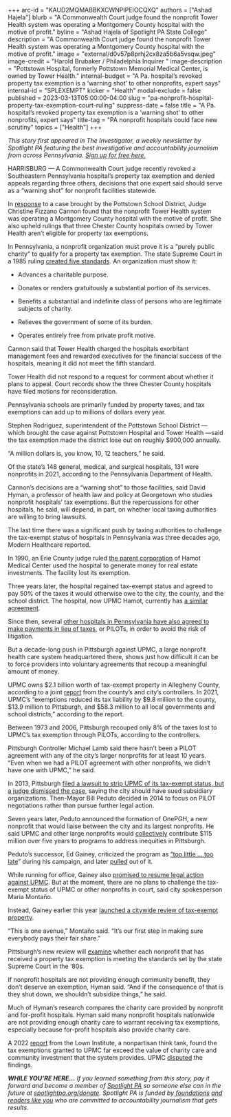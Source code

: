 +++
arc-id = "KAUD2MQMABBKXCWNPIPEIOCQXQ"
authors = ["Ashad Hajela"]
blurb = "A Commonwealth Court judge found the nonprofit Tower Health system was operating a Montgomery County hospital with the motive of profit."
byline = "Ashad Hajela of Spotlight PA State College"
description = "A Commonwealth Court judge found the nonprofit Tower Health system was operating a Montgomery County hospital with the motive of profit."
image = "external/d0v57p8prhj2cx8za5b6a5vsqw.jpeg"
image-credit = "Harold Brubaker / Philadelphia Inquirer "
image-description = "Pottstown Hospital, formerly Pottstown Memorial Medical Center, is owned by Tower Health."
internal-budget = "A Pa. hospital’s revoked property tax exemption is a ‘warning shot’ to other nonprofits, expert says"
internal-id = "SPLEXEMPT"
kicker = "Health"
modal-exclude = false
published = 2023-03-13T05:00:00-04:00
slug = "pa-nonprofit-hospital-property-tax-exemption-court-ruling"
suppress-date = false
title = "A Pa. hospital’s revoked property tax exemption is a ‘warning shot’ to other nonprofits, expert says"
title-tag = "PA nonprofit hospitals could face new scrutiny"
topics = ["Health"]
+++

<i>This story first appeared in The Investigator, a weekly newsletter by Spotlight PA featuring the best investigative and accountability journalism from across Pennsylvania. </i><a href="https://www.spotlightpa.org/newsletters"><i>Sign up for free here.</i></a>

HARRISBURG — A Commonwealth Court judge recently revoked a Southeastern Pennsylvania hospital’s property tax exemption and denied appeals regarding three others, decisions that one expert said should serve as a “warning shot” for nonprofit facilities statewide.

In <a href="https://www.pacourts.us/assets/opinions/Commonwealth/out/1217CD21_2-10-23.pdf?cb=1">response</a> to a case brought by the Pottstown School District, Judge Christine Fizzano Cannon found that the nonprofit Tower Health system was operating a Montgomery County hospital with the motive of profit. She also upheld rulings that three Chester County hospitals owned by Tower Health aren’t eligible for property tax exemptions.

<script src="https://www.spotlightpa.org/embed.js" async></script><div data-spl-embed-version="1" data-spl-src="https://www.spotlightpa.org/embeds/newsletter/"></div>


In Pennsylvania, a nonprofit organization must prove it is a “purely public charity” to qualify for a property tax exemption. The state Supreme Court in a 1985 ruling <a href="https://www.leagle.com/decision/1985508507pa11508.xml">created five standards</a>. An organization must show it:

- Advances a charitable purpose.

- Donates or renders gratuitously a substantial portion of its services.

- Benefits a substantial and indefinite class of persons who are legitimate subjects of charity.

- Relieves the government of some of its burden.

- Operates entirely free from private profit motive.

Cannon said that Tower Health charged the hospitals exorbitant management fees and rewarded executives for the financial success of the hospitals, meaning it did not meet the fifth standard.

Tower Health did not respond to a request for comment about whether it plans to appeal. Court records show the three Chester County hospitals have filed motions for reconsideration.

Pennsylvania schools are primarily funded by property taxes, and tax exemptions can add up to millions of dollars every year.

Stephen Rodriguez, superintendent of the Pottstown School District — which brought the case against Pottstown Hospital and Tower Health —said the tax exemption made the district lose out on roughly $900,000 annually.

“A million dollars is, you know, 10, 12 teachers,” he said.

Of the state’s 148 general, medical, and surgical hospitals, 131 were nonprofits in 2021, according to the Pennsylvania Department of Health.

Cannon’s decisions are a “warning shot” to those facilities, said David Hyman, a professor of health law and policy at Georgetown who studies nonprofit hospitals’ tax exemptions. But the repercussions for other hospitals, he said, will depend, in part, on whether local taxing authorities are willing to bring lawsuits.

The last time there was a significant push by taxing authorities to challenge the tax-exempt status of hospitals in Pennsylvania was three decades ago, Modern Healthcare reported.

In 1990, an Erie County judge ruled <a href="https://www.nytimes.com/1990/12/18/us/tax-exemptions-of-nonprofit-hospitals-scrutinized.html">the parent corporation</a> of Hamot Medical Center used the hospital to generate money for real estate investments. The facility lost its exemption.

Three years later, the hospital regained tax-exempt status and agreed to pay 50% of the taxes it would otherwise owe to the city, the county, and the school district. The hospital, now UPMC Hamot, currently has <a href="https://www.goerie.com/story/news/2018/01/22/settlement-reached-in-hamot-assessment/12720274007/">a similar agreement</a>.

Since then, several <a href="https://www.lincolninst.edu/publications/working-papers/payments-lieu-taxes-nonprofits">other hospitals in Pennsylvania have also agreed to make payments in lieu of taxes</a>, or PILOTs, in order to avoid the risk of litigation.

But a decade-long push in Pittsburgh against UPMC, a large nonprofit health care system headquartered there, shows just how difficult it can be to force providers into voluntary agreements that recoup a meaningful amount of money.

UPMC owns $2.1 billion worth of tax-exempt property in Allegheny County, according to a joint <a href="https://apps.pittsburghpa.gov/redtail/images/18106_PILOT_Special_Report_Final.pdf">report</a> from the county’s and city’s controllers. In 2021, UPMC’s “exemptions reduced its tax liability by $9.8 million to the county, $13.9 million to Pittsburgh, and $58.3 million to all local governments and school districts,” according to the report.

Between 1973 and 2006, Pittsburgh recouped only 8% of the taxes lost to UPMC’s tax exemption through PILOTs, according to the controllers.

Pittsburgh Controller Michael Lamb said there hasn’t been a PILOT agreement with any of the city’s larger nonprofits for at least 10 years. “Even when we had a PILOT agreement with other nonprofits, we didn’t have one with UPMC,” he said.

In 2013, Pittsburgh <a href="https://philanthropynewsdigest.org/news/pittsburgh-upmc-drop-lawsuits-to-discuss-pilots">filed a lawsuit to strip UPMC of its tax-exempt status, but a judge dismissed the case</a>, saying the city should have sued subsidiary organizations. Then-Mayor Bill Peduto decided in 2014 to focus on PILOT negotiations rather than pursue further legal action.

Seven years later, Peduto announced the formation of OnePGH, a new nonprofit that would liaise between the city and its largest nonprofits. He said UPMC and other large nonprofits would <a href="https://www.wesa.fm/politics-government/2021-04-29/pittsburghs-4-big-nonprofits-contribute-115-million-over-5-years-to-pedutos-onepgh-initiative" target="_blank">collectively</a> contribute $115 million over five years to programs to address inequities in Pittsburgh.

Peduto’s successor, Ed Gainey, criticized the program as <a href="https://triblive.com/local/peduto-announces-115-million-in-commitments-from-nonprofits-including-upmc-highmark-pitt-and-cmu-for-onepgh/">“too little … too late</a>” during his campaign, and later <a href="https://www.publicsource.org/pittsburgh-nonprofit-exempt-onepgh-gainey-peduto-upmc-pitt-carnegie-mellon-highmark/">pulled</a> out of it.

While running for office, Gainey also <a href="https://triblive.com/local/ed-gainey-floats-plan-to-resume-battle-with-upmc-as-mayoral-candidates-tout-endorsements/">promised to resume legal action against UPMC</a>. But at the moment, there are no plans to challenge the tax-exempt status of UPMC or other nonprofits in court, said city spokesperson Maria Montaño.

Instead, Gainey earlier this year <a href="https://www.publicsource.org/pittsburgh-gainey-tax-exempt-nonprofit-upmc-pitt-duquesne-ahn-cmu/">launched a citywide review of tax-exempt property</a>.

<script src="https://www.spotlightpa.org/embed.js" async></script><div data-spl-embed-version="1" data-spl-src="https://www.spotlightpa.org/embeds/donate/?teaser_text=Support%20Spotlight%20PA's%20vital%20investigative%20and%20public-service%20journalism%20and%20%3Cb%3Eall%20gifts%20will%20be%20DOUBLED%3C%2Fb%3E%20until%20March%2025%20thanks%20to%20a%20generous%20matching%20gift%20from%20the%20Benter%20Foundation%20in%20Pittsburgh.&eyebrow_text=SUPPORT%20SPOTLIGHT%20PA"></div>


“This is one avenue,” Montaño said. “It’s our first step in making sure everybody pays their fair share.”

Pittsburgh’s new review will <a href="https://www.unionprogress.com/2023/01/24/pittsburgh-to-audit-tax-exempt-properties-challenging-powerful-local-nonprofits/" target="_blank">examine</a> whether each nonprofit that has received a property tax exemption is meeting the standards set by the state Supreme Court in the ‘80s.

If nonprofit hospitals are not providing enough community benefit, they don’t deserve an exemption, Hyman said. “And if the consequence of that is they shut down, we shouldn’t subsidize things,” he said.

Much of Hyman’s research compares the charity care provided by nonprofit and for-profit hospitals. Hyman said many nonprofit hospitals nationwide are not providing enough charity care to warrant receiving tax exemptions, especially because for-profit hospitals also provide charity care.

A 2022 <a href="https://web.archive.org/20230313105316/https://lownhospitalsindex.org/2022-fair-share-spending/">report</a> from the Lown Institute, a nonpartisan think tank, found the tax exemptions granted to UPMC far exceed the value of charity care and community investment that the system provides. UPMC <a href="https://triblive.com/local/regional/upmc-disputes-report-challenging-its-community-benefits/">disputed</a> the findings.

<i><b>WHILE YOU’RE HERE...</b></i><i> If you learned something from this story, pay it forward and become a member of </i><a href="https://www.spotlightpa.org/"><i>Spotlight PA</i></a><i> so someone else can in the future at </i><a href="https://www.spotlightpa.org/donate"><i>spotlightpa.org/donate</i></a><i>. Spotlight PA is funded by</i><a href="https://www.spotlightpa.org/support"><i> foundations</i></a><i> </i><a href="https://www.spotlightpa.org/support"><i>and readers like you</i></a><i> who are committed to accountability journalism that gets results.</i>
